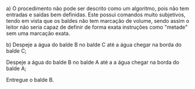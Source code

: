 a) O procedimento não pode ser descrito como um algoritmo, pois não tem entradas e saídas bem definidas. Este possui comandos muito subjetivos, tendo em vista que os baldes não tem marcação de volume, sendo assim o leitor não seria capaz de definir de forma exata instruções como "metade" sem uma marcação exata. 

b) Despeje a água do balde B no balde C até a água chegar na borda do balde C;

Despeje a água do balde B no balde A até a a água chegar na borda do balde A;

Entregue o balde B.
